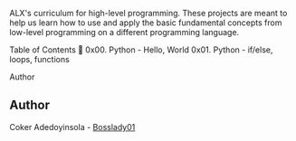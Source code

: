 ALX's curriculum for high-level programming. These projects are meant to help us learn how to use and apply the basic fundamental concepts from low-level programming on a different programming language.

Table of Contents 📂
0x00. Python - Hello, World
0x01. Python - if/else, loops, functions


Author
## Author
 Coker Adedoyinsola - [Bosslady01](https://github.com/BossLady01)


